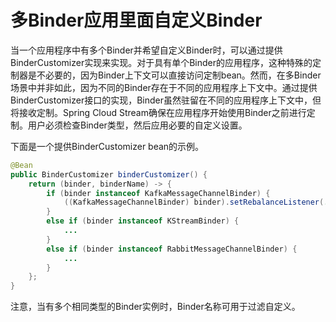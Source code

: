 # 多Binder应用里面自定义Binder

当一个应用程序中有多个Binder并希望自定义Binder时，可以通过提供BinderCustomizer实现来实现。对于具有单个Binder的应用程序，这种特殊的定制器是不必要的，因为Binder上下文可以直接访问定制bean。然而，在多Binder场景中并非如此，因为不同的Binder存在于不同的应用程序上下文中。通过提供BinderCustomizer接口的实现，Binder虽然驻留在不同的应用程序上下文中，但将接收定制。Spring Cloud Stream确保在应用程序开始使用Binder之前进行定制。用户必须检查Binder类型，然后应用必要的自定义设置。


下面是一个提供BinderCustomizer bean的示例。


```java
@Bean
public BinderCustomizer binderCustomizer() {
    return (binder, binderName) -> {
        if (binder instanceof KafkaMessageChannelBinder) {
            ((KafkaMessageChannelBinder) binder).setRebalanceListener(...);
        }
        else if (binder instanceof KStreamBinder) {
            ...
        }
        else if (binder instanceof RabbitMessageChannelBinder) {
            ...
        }
    };
}
```

注意，当有多个相同类型的Binder实例时，Binder名称可用于过滤自定义。